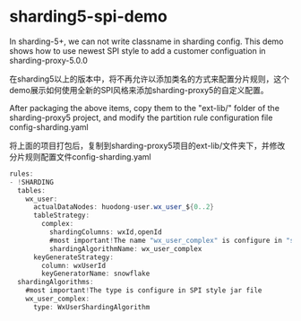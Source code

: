 # sharding5-spi-demo
In sharding-5+, we can not write classname in sharding config. This demo shows how to use newest SPI style to add a customer configuation in sharding-proxy-5.0.0

在sharding5以上的版本中，将不再允许以添加类名的方式来配置分片规则，这个demo展示如何使用全新的SPI风格来添加sharding-proxy5的自定义配置。

After packaging the above items, copy them to the "ext-lib/" folder of the sharding-proxy5 project, and modify the partition rule configuration file config-sharding.yaml

将上面的项目打包后，复制到sharding-proxy5项目的ext-lib/文件夹下，并修改分片规则配置文件config-sharding.yaml

```java
rules:
- !SHARDING
  tables:
    wx_user:
      actualDataNodes: huodong-user.wx_user_${0..2}
      tableStrategy:
        complex:
          shardingColumns: wxId,openId
          #most important!The name "wx_user_complex" is configure in "shardingAlgorithms"
          shardingAlgorithmName: wx_user_complex
      keyGenerateStrategy:
        column: wxUserId
        keyGeneratorName: snowflake
  shardingAlgorithms:
    #most important!The type is configure in SPI style jar file
    wx_user_complex:
      type: WxUserShardingAlgorithm
```
